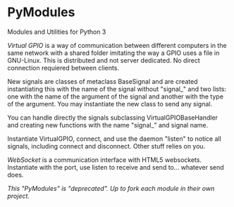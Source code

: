 # PyModules
Modules and Utilities for Python 3

*Virtual GPIO* is a way of communication between different computers in the same network with a shared folder imitating the way a GPIO uses a file in GNU-Linux. This is distributed and not server dedicated. No direct connection requiered between clients.

New signals are classes of metaclass BaseSignal and are created instantiating this with the name of the signal without "signal\_" and two lists: one with the name of the argument of the signal and another with the type of the argument. You may instantiate the new class to send any signal.

You can handle directly the signals subclassing VirtualGPIOBaseHandler and creating new functions with the name "signal\_" and signal name.

Instantiate VirtualGPIO, connect, and use the daemon "listen" to notice all signals, including connect and disconnect. Other stuff relies on you.

*WebSocket* is a communication interface with HTML5 websockets. Instantiate with the port, use listen to receive and send to... whatever send does.

*This "PyModules" is "deprecated". Up to fork each module in their own project.*
